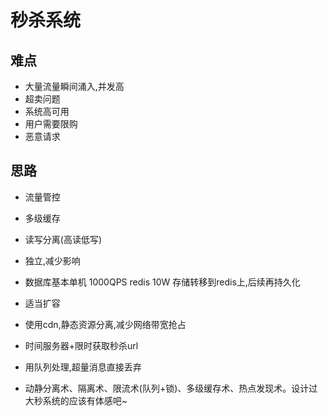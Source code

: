# 秒杀系统
## 难点 
 - 大量流量瞬间涌入,并发高
 - 超卖问题
 - 系统高可用
 - 用户需要限购
 - 恶意请求


## 思路 
 - 流量管控
 - 多级缓存

 - 读写分离(高读低写)
 - 独立,减少影响
 - 数据库基本单机 1000QPS redis 10W 存储转移到redis上,后续再持久化
 - 适当扩容
 - 使用cdn,静态资源分离,减少网络带宽抢占
 - 时间服务器+限时获取秒杀url
 - 用队列处理,超量消息直接丢弃


 - 动静分离术、隔离术、限流术(队列+锁)、多级缓存术、热点发现术。设计过大秒系统的应该有体感吧~